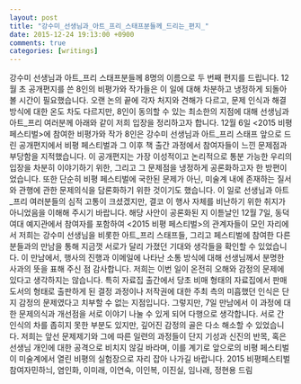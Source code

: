 ```yaml
---
layout: post
title: "강수미_선생님과_아트_프리_스태프분들께_드리는_편지_"
date: 2015-12-24 19:13:00 +0900
comments: true 
categories: [writings] 
---
```

강수미 선생님과 아트_프리 스태프분들께 8명의 이름으로 두 번째 편지를 드립니다.
12월 초 공개편지를 쓴 8인의 비평가와 작가들은 이 일에 대해 차분하고 냉정하게 되돌아볼 시간이 필요했습니다. 오랜 논의 끝에 각자 처지와 견해가 다르고, 문제 인식과 해결방식에 대한 온도 차도 다르지만, 8인이 동의할 수 있는 최소한의 지점에 대해 선생님과 아트_프리 여러분께 아래와 같이 저희 입장을 정리하고자 합니다.
12월 6일 <2015 비평 페스티벌>에 참여한 비평가와 작가 8인은 강수미 선생님과 아트_프리 스태프 앞으로 드린 공개편지에서 비평 페스티벌과 그 이후 책 출간 과정에서 참여자들이 느낀 문제점과 부당함을 지적했습니다. 이 공개편지는 가장 이성적이고 논리적으로 통분 가능한 우리의 입장을 차분히 이야기하기 위한, 그리고 그 문제점을 냉정하게 공론화하고자 한 방편이었습니다. 또한 단순히 비평 페스티벌에 국한된 문제가 아닌, 미술계 내에 존재하는 질서와 관행에 관한 문제의식을 담론화하기 위한 것이기도 했습니다. 이 일로 선생님과 아트_프리 여러분들의 심적 고통이 크셨겠지만, 결코 이 행사 자체를 비난하기 위한 취지가 아니었음을 이해해 주시기 바랍니다.
해당 사안이 공론화된 지 이튿날인 12월 7일, 동덕여대 예지관에서 참여자를 포함하여 <2015 비평 페스티벌>의 관계자들이 모인 자리에서 저희는 강수미 선생님을 비롯한 아트_프리 스태프들, 그리고 페스티벌에 참여한 다른 분들과의 만남을 통해 지금껏 서로가 달리 가졌던 기대와 생각들을 확인할 수 있었습니다. 이 만남에서, 행사의 진행과 이메일에 나타난 소통 방식에 대해 선생님께서 분명한 사과의 뜻을 표해 주신 점 감사합니다.
저희는 이번 일이 온전히 오해와 감정의 문제에 있다고 생각하지는 않습니다. 특히 자료집 출간에서 당초 비매 형태의 자료집에서 판매 도서의 형태로 출판하게 된 결정 과정이나 저작권에 대한 주최 측의 미흡했던 인식은 단지 감정의 문제였다고 치부할 수 없는 지점입니다. 그렇지만, 7일 만남에서 이 과정에 대한 문제의식과 개선점을 서로 이야기 나눌 수 있게 되어 다행으로 생각합니다.
서로 간 인식의 차를 좁히지 못한 부분도 있지만, 깊어진 감정의 골은 다소 해소할 수 있었습니다. 저희는 앞선 문제제기와 그에 따른 일련의 과정들이 단지 기성과 신진의 반목, 혹은 선생님 개인에 대한 공격으로 비치지 않길 바라며, 이를 계기로 앞으로의 비평 페스티벌이 미술계에서 열린 비평의 실험장으로 자리 잡아 나가길 바랍니다.
2015 비평페스티벌 참여자민하늬, 염인화, 이미래, 이연숙, 이인복, 이진실, 임나래, 정현용 드림

